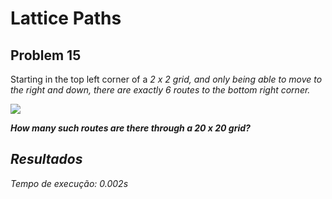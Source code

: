 <h1>Lattice Paths</h1>
<h2>Problem 15</h2>

<p>Starting in the top left corner of a <i>2 x 2<i> grid, and only being able to move to the right and down, there are exactly 6 routes to the bottom right corner.</p>
<img src="https://projecteuler.net/resources/images/0015.png?1678992052">
<p><strong>How many such routes are there through a 20 x 20 grid?</strong></p>

<h2>Resultados</h2>
<p>Tempo de execução: 0.002s</p>

